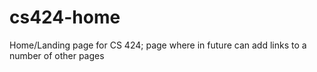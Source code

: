 # cs424-home
Home/Landing page for CS 424; page where in future can add links to a number of other pages
